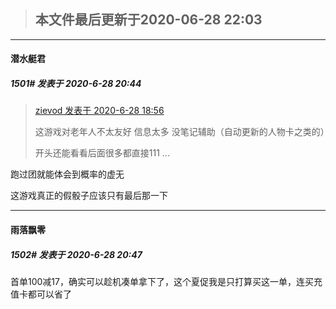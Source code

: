> ## **本文件最后更新于2020-06-28 22:03** 



-----

####  潜水艇君  
##### 1501#       发表于 2020-6-28 20:44



<blockquote><a href="httphttps://bbs.saraba1st.com/2b/forum.php?mod=redirect&amp;goto=findpost&amp;pid=47988079&amp;ptid=1858008" target="_blank">zievod 发表于 2020-6-28 18:56</a>

这游戏对老年人不太友好 信息太多 没笔记辅助（自动更新的人物卡之类的）


开头还能看看后面很多都直接111 ...</blockquote>
跑过团就能体会到概率的虚无

这游戏真正的假骰子应该只有最后那一下







-----

####  雨落飘零  
##### 1502#       发表于 2020-6-28 20:47




首单100减17，确实可以趁机凑单拿下了，这个夏促我是只打算买这一单，连买充值卡都可以省了





                                                 